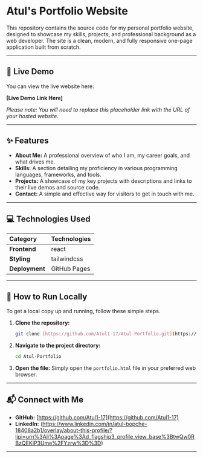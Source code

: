 # Atul's Portfolio Website

This repository contains the source code for my personal portfolio website, designed to showcase my skills, projects, and professional background as a web developer. The site is a clean, modern, and fully responsive one-page application built from scratch.

---

## 🚀 Live Demo

You can view the live website here:

**[Live Demo Link Here]**

*Please note: You will need to replace this placeholder link with the URL of your hosted website.*

---

## ✨ Features

* **About Me:** A professional overview of who I am, my career goals, and what drives me.
* **Skills:** A section detailing my proficiency in various programming languages, frameworks, and tools.
* **Projects:** A showcase of my key projects with descriptions and links to their live demos and source code.
* **Contact:** A simple and effective way for visitors to get in touch with me.

---

## 💻 Technologies Used

| Category | Technologies |
| :--- | :--- |
| **Frontend** | react |
| **Styling** |  tailwindcss |
| **Deployment** | GitHub Pages |

---

## 🔧 How to Run Locally

To get a local copy up and running, follow these simple steps.

1.  **Clone the repository:**
    ```bash
    git clone [https://github.com/Atul1-17/Atul-Portfolio.git](https://github.com/Atul1-17/Atul-Portfolio.git)
    ```

2.  **Navigate to the project directory:**
    ```bash
    cd Atul-Portfolio
    ```

3.  **Open the file:**
    Simply open the `portfolio.html` file in your preferred web browser.

---

## 📬 Connect with Me

* **GitHub:** [https://github.com/Atul1-17](https://github.com/Atul1-17)
* **LinkedIn:** (https://www.linkedin.com/in/atul-bopche-18408a2b1/overlay/about-this-profile/?lipi=urn%3Ali%3Apage%3Ad_flagship3_profile_view_base%3BtwQw0RBzQEKiP3Ume%2FYzrw%3D%3D)

---
